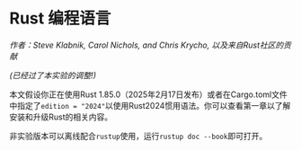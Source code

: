 # Rust 编程语言

*作者：Steve Klabnik, Carol Nichols, and Chris Krycho, 以及来自Rust社区的贡献*

*(已经过了本实验的调整!)*

本文假设你正在使用Rust 1.85.0（2025年2月17日发布）或者在Cargo.toml文件中指定了`edition = "2024"`以使用Rust2024惯用语法。你可以查看第一章以了解安装和升级Rust的相关内容。

非实验版本可以离线配合`rustup`使用，运行`rustup doc --book`即可打开。
